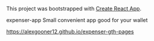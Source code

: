 This project was bootstrapped with [Create React App](https://github.com/facebook/create-react-app).

expenser-app
Small convenient app good for your wallet

https://alexgooner12.github.io/expenser-gth-pages
